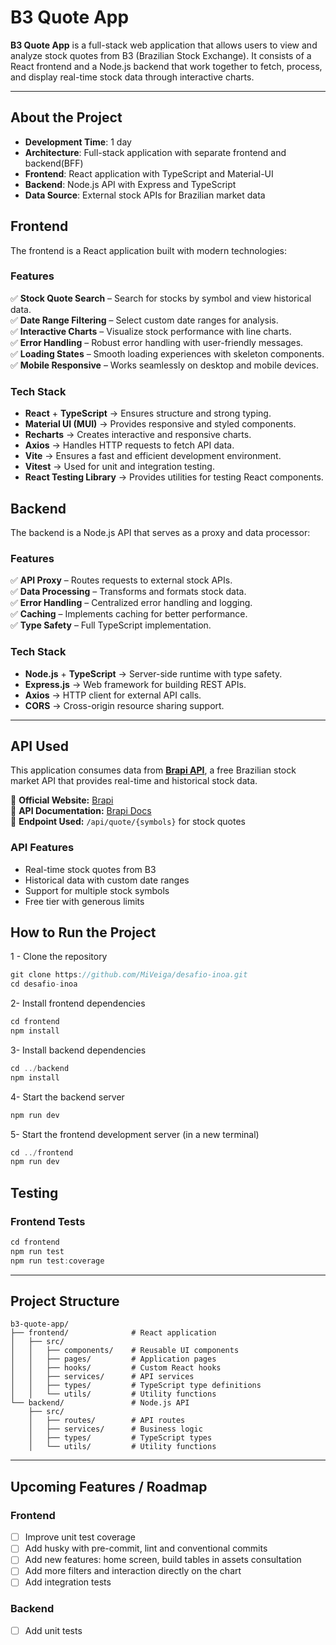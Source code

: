 # B3 Quote App

**B3 Quote App** is a full-stack web application that allows users to view and analyze stock quotes from B3 (Brazilian Stock Exchange). It consists of a React frontend and a Node.js backend that work together to fetch, process, and display real-time stock data through interactive charts.

---

## About the Project

- **Development Time**: 1 day
- **Architecture**: Full-stack application with separate frontend and backend(BFF)
- **Frontend**: React application with TypeScript and Material-UI
- **Backend**: Node.js API with Express and TypeScript
- **Data Source**: External stock APIs for Brazilian market data

## Frontend

The frontend is a React application built with modern technologies:

### Features

✅ **Stock Quote Search** – Search for stocks by symbol and view historical data.  
✅ **Date Range Filtering** – Select custom date ranges for analysis.  
✅ **Interactive Charts** – Visualize stock performance with line charts.  
✅ **Error Handling** – Robust error handling with user-friendly messages.  
✅ **Loading States** – Smooth loading experiences with skeleton components.  
✅ **Mobile Responsive** – Works seamlessly on desktop and mobile devices.

### Tech Stack

- **React** + **TypeScript** → Ensures structure and strong typing.  
- **Material UI (MUI)** → Provides responsive and styled components.  
- **Recharts** → Creates interactive and responsive charts.  
- **Axios** → Handles HTTP requests to fetch API data.  
- **Vite** → Ensures a fast and efficient development environment.
- **Vitest** → Used for unit and integration testing.
- **React Testing Library** → Provides utilities for testing React components.

## Backend

The backend is a Node.js API that serves as a proxy and data processor:

### Features

✅ **API Proxy** – Routes requests to external stock APIs.  
✅ **Data Processing** – Transforms and formats stock data.  
✅ **Error Handling** – Centralized error handling and logging.  
✅ **Caching** – Implements caching for better performance.  
✅ **Type Safety** – Full TypeScript implementation.

### Tech Stack

- **Node.js** + **TypeScript** → Server-side runtime with type safety.
- **Express.js** → Web framework for building REST APIs.
- **Axios** → HTTP client for external API calls.
- **CORS** → Cross-origin resource sharing support.

---

## API Used

This application consumes data from **[Brapi API](https://brapi.dev/)**, a free Brazilian stock market API that provides real-time and historical stock data.

📌 **Official Website:** [Brapi](https://brapi.dev/)  
📌 **API Documentation:** [Brapi Docs](https://brapi.dev/docs)  
📌 **Endpoint Used:** `/api/quote/{symbols}` for stock quotes

### API Features

- Real-time stock quotes from B3
- Historical data with custom date ranges
- Support for multiple stock symbols
- Free tier with generous limits

## How to Run the Project

1 - Clone the repository

```js
git clone https://github.com/MiVeiga/desafio-inoa.git
cd desafio-inoa
```

2- Install frontend dependencies

```js
cd frontend
npm install
```

3- Install backend dependencies

```js
cd ../backend
npm install
```

4- Start the backend server

```js
npm run dev
```

5- Start the frontend development server (in a new terminal)

```js
cd ../frontend
npm run dev
```

## Testing

### Frontend Tests

```js
cd frontend
npm run test
npm run test:coverage
```

---

## Project Structure

```
b3-quote-app/
├── frontend/              # React application
│   ├── src/
│   │   ├── components/    # Reusable UI components
│   │   ├── pages/         # Application pages
│   │   ├── hooks/         # Custom React hooks
│   │   ├── services/      # API services
│   │   ├── types/         # TypeScript type definitions
│   │   └── utils/         # Utility functions
└── backend/               # Node.js API
    ├── src/
    │   ├── routes/        # API routes
    │   ├── services/      # Business logic
    │   ├── types/         # TypeScript types
    │   └── utils/         # Utility functions
```

---

## Upcoming Features / Roadmap

### Frontend

- [ ] Improve unit test coverage
- [ ] Add husky with pre-commit, lint and conventional commits
- [ ] Add new features: home screen, build tables in assets consultation
- [ ] Add more filters and interaction directly on the chart
- [ ] Add integration tests

### Backend

- [ ] Add unit tests

